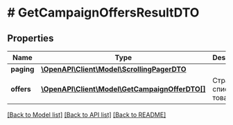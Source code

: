 # # GetCampaignOffersResultDTO

## Properties

Name | Type | Description | Notes
------------ | ------------- | ------------- | -------------
**paging** | [**\OpenAPI\Client\Model\ScrollingPagerDTO**](ScrollingPagerDTO.md) |  | [optional]
**offers** | [**\OpenAPI\Client\Model\GetCampaignOfferDTO[]**](GetCampaignOfferDTO.md) | Страница списка товаров. | [optional]

[[Back to Model list]](../../README.md#models) [[Back to API list]](../../README.md#endpoints) [[Back to README]](../../README.md)
